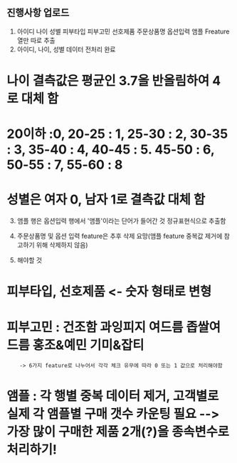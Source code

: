 ## 진행사항 업로드

1. 아이디	나이	성별	피부타입	피부고민	선호제품	주문상품명	옵션입력	앰플 Freature 열만 따로 추출
2. 아이디, 나이, 성별 데이터 전처리 완료
# 나이 결측값은 평균인 3.7을 반올림하여 4로 대체 함
# 20이하 :0, 20-25 : 1, 25-30 : 2, 30-35 : 3, 35-40 : 4, 40-45 : 5. 45-50 : 6, 50-55 : 7, 55-60 : 8 
# 성별은 여자 0, 남자 1로 결측값 대체 함

3. 앰플 행은 옵션입력 행에서 '앰플'이라는 단어가 들어간 것 정규표현식으로 추출함
4. 주문상품명 및 옵션 입력 feature은 추후 삭제 요망(앰플 feature 중복값 제거에 참고하기 위해 삭제하지 않음)

5. 해야할 것
# 피부타입, 선호제품 <- 숫자 형태로 변형
# 피부고민 :  건조함  과잉피지  여드름  좁쌀여드름  홍조&예민  기미&잡티 
        -> 6가지 feature로 나누어서 각각 체크 유무에 따라 0 또는 1 값으로 처리해야함

# 앰플 : 각 행별 중복 데이터 제거, 고객별로 실제 각 앰플별 구매 갯수 카운팅 필요 --> 가장 많이 구매한 제품 2개(?)을 종속변수로 처리하기!
